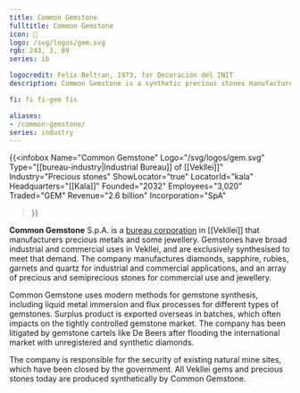 ```yaml
---
title: Common Gemstone
fulltitle: Common Gemstone
icon: 💎
logo: /svg/logos/gem.svg
rgb: 243, 3, 89
series: ib

logocredit: Felix Beltran, 1973, for Decoración del INIT
description: Common Gemstone is a synthetic precious stones manufacturer in Vekllei. It is a bureau corporation made up of many constituent companies.

fi: fi fi-gem fis

aliases:
- /common-gemstone/
series: industry
---
```


{{<infobox
	  Name="Common Gemstone"
	  Logo="/svg/logos/gem.svg"
	  Type="[[bureau-industry|Industrial Bureau]] of [[Vekllei]]"
	  Industry="Precious stones"
	  ShowLocator="true"
	  LocatorId="kala"
	  Headquarters="[[Kala]]"
	  Founded="2032"
	  Employees="3,020"
	  Traded="GEM"
	  Revenue="2.6 billion"
	  Incorporation="SpA"
  >}}

<span class="fi fi-gem fis"></span> **Common Gemstone** S.p.A. is a [bureau corporation](/bureaus/) in [[Vekllei]] that manufacturers precious metals and some jewellery. Gemstones have broad industrial and commercial uses in Vekllei, and are exclusively synthesised to meet that demand. The company manufactures diamonds, sapphire, rubies, garnets and quartz for industrial and commercial applications, and an array of precious and semiprecious stones for commercial use and jewellery.

Common Gemstone uses modern methods for gemstone synthesis, including liquid metal immersion and flux processes for different types of gemstones. Surplus product is exported overseas in batches, which often impacts on the tightly controlled gemstone market. The company has been litigated by gemstone cartels like De Beers after flooding the international market with unregistered and synthetic diamonds.

The company is responsible for the security of existing natural mine sites, which have been closed by the government. All Vekllei gems and precious stones today are produced synthetically by Common Gemstone.

